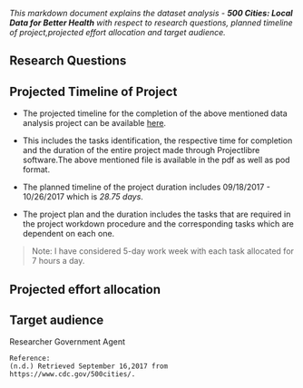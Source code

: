 _This markdown document explains the dataset analysis - **500 Cities: Local Data for Better Health** with respect to research questions, planned timeline of project,projected effort allocation and target audience._

## Research Questions










## Projected Timeline of Project
* The projected timeline for the completion of the above mentioned data analysis project can be available [here](https://github.com/Narahari-Sundaragopalan/ISQA8086-Team-Project/blob/master/WorkPlan%20-%20DraftResearchQuestions/ProjectWorkPlan_DTD.pdf).

* This includes the tasks identification, the respective time for completion and the duration of the entire project made through Projectlibre software.The above mentioned file is available in the pdf as well as pod format.

* The planned timeline of the project duration includes 09/18/2017 - 10/26/2017 which is *28.75 days*.

* The project plan and the duration includes the tasks that are required in the project workdown procedure and the corresponding tasks which are dependent on each one. 

>Note: I have considered 5-day work week with each task allocated for 7 hours a day.

## Projected effort allocation












## Target audience
Researcher
Government Agent









    Reference:
    (n.d.) Retrieved September 16,2017 from https://www.cdc.gov/500cities/.
